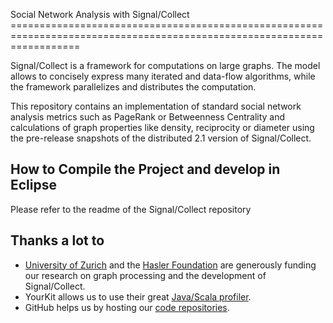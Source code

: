 Social Network Analysis with Signal/Collect ========================================================================================================================

Signal/Collect is a framework for computations on large graphs. The model allows to concisely express many iterated and data-flow algorithms, while the framework parallelizes and distributes the computation.

This repository contains an implementation of standard social network analysis metrics such as PageRank or Betweenness Centrality and calculations of graph properties like density, reciprocity or diameter using the pre-release snapshots of the distributed 2.1 version of Signal/Collect.

How to Compile the Project and develop in Eclipse
--------------------------
Please refer to the readme of the Signal/Collect repository

Thanks a lot to
---------------
* [University of Zurich](http://www.ifi.uzh.ch/ddis.html) and the [Hasler Foundation](http://www.haslerstiftung.ch/en/home) are generously funding our research on graph processing and the development of Signal/Collect.
* YourKit allows us to use their great [Java/Scala profiler](http://www.yourkit.com/java/profiler/index.jsp).
* GitHub helps us by hosting our [code repositories](https://github.com/uzh/signal-collect).
